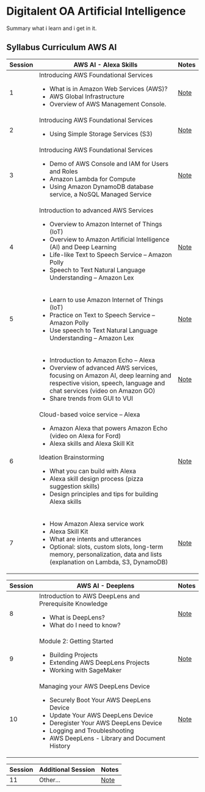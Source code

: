 # Digitalent OA Artificial Intelligence
Summary what i learn and i get in it.

## Syllabus Curriculum AWS AI

| Session | AWS AI - Alexa Skills | Notes |
| ---------------- | ---------------- | ---------------- |
| 1     | Introducing AWS Foundational Services <ul><li>What is in Amazon Web Services (AWS)?</li><li>AWS Global Infrastructure</li><li>Overview of AWS Management Console.</li></ul>  | [Note](http://#)
| 2     | Introducing AWS Foundational Services <ul><li>Using Simple Storage Services (S3)</li></ul>  | [Note](http://#)
| 3     | Introducing AWS Foundational Services <ul><li>Demo of AWS Console and IAM for Users and Roles</li><li>Amazon Lambda for Compute</li><li>Using Amazon DynamoDB database service, a NoSQL Managed Service</li></ul>  | [Note](http://#)
| 4     | Introduction to advanced AWS Services <ul><li>Overview to Amazon Internet of Things (IoT)</li><li>Overview to Amazon Artificial Intelligence (AI) and Deep Learning</li><li>Life-like Text to Speech Service – Amazon Polly</li><li>Speech to Text Natural Language Understanding – Amazon Lex</li></ul>  | [Note](http://#)
| 5     | <ul><li>Learn to use Amazon Internet of Things (IoT)</li><li>Practice on Text to Speech Service – Amazon Polly</li><li>Use speech to Text Natural Language Understanding – Amazon Lex</li></ul>  | [Note](http://#)
|       | <ul><li>Introduction to Amazon Echo – Alexa</li><li>Overview of advanced AWS services, focusing on Amazon AI, deep learning and respective vision, speech, language and chat services (video on Amazon GO)</li><li>Share trends from GUI to VUI</li></ul>  | [Note](http://#)
| 6     | Cloud-based voice service – Alexa <ul><li>Amazon Alexa that powers Amazon Echo (video on Alexa for Ford)</li><li>Alexa skills and Alexa Skill Kit </li></ul> Ideation Brainstorming <ul><li>What you can build with Alexa</li><li>Alexa skill design process (pizza suggestion skills)</li><li>Design principles and tips for building Alexa skills</li></ul>  | [Note](http://#)
| 7     | <ul><li>How Amazon Alexa service work</li><li>Alexa Skill Kit</li><li>What are intents and utterances</li><li>Optional: slots, custom slots, long-term memory, personalization, data and lists (explanation on Lambda, S3, DynamoDB)</li></ul>  | [Note](http://#)


| Session | AWS AI - Deeplens | Notes |
| ---------------- | ---------------- | ---------------- |
| 8     | Introduction to AWS DeepLens and Prerequisite Knowledge <ul><li>What is DeepLens? </li><li>What do I need to know? </li></ul> | [Note](http://#)
| 9     | Module 2: Getting Started <ul><li>Building Projects </li><li>Extending AWS DeepLens Projects </li><li>Working with SageMaker </li></ul> | [Note](http://#)
| 10    | Managing your AWS DeepLens Device <ul><li>Securely Boot Your AWS DeepLens Device </li><li>Update Your AWS DeepLens Device </li><li>Deregister Your AWS DeepLens Device </li><li>Logging and Troubleshooting </li><li>AWS DeepLens - Library and Document History </li></ul> | [Note](http://#)


| Session | Additional Session | Notes |
| ---------------- | ---------------- | ---------------- |
| 11    | Other... | [Note](http://#)